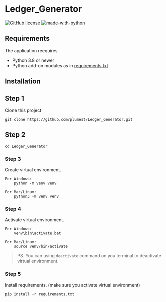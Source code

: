 # Ledger_Generator  
[![GitHub license](https://img.shields.io/github/license/Naereen/StrapDown.js.svg)](https://github.com/plumest/Ledger_Generator/blob/master/LICENSE)
[![made-with-python](https://img.shields.io/badge/Made%20with-Python-1f425f.svg)](https://www.python.org/)  
## Requirements  
The application reequires  
- Python 3.8 or newer  
- Python add-on modules as in [requirements.txt](requirements.txt)  
  
## Installation  
## Step 1
Clone this project   
```
git clone https://github.com/plumest/Ledger_Generator.git
```
## Step 2
```
cd Ledger_Generator
```
### Step 3
Create virtual environment.    
```
For Windows:
    python -m venv venv

For Mac/Linux:
    python3 -m venv venv
```
### Step 4
Activate virtual environment.
```
For Windows:
    venv\bin\activate.bat

For Mac/Linux:
    source venv/bin/activate
```
> PS. You can using ```deactivate``` command on you terminal to deactivate virtual environment.  
### Step 5
Install requirements. (make sure you activate virtual environment)    
```
pip install -r requirements.txt
```
